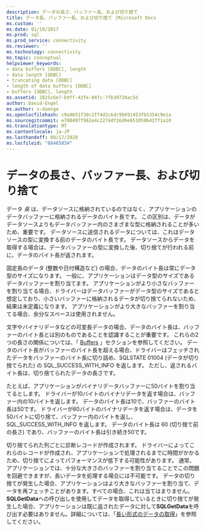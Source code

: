 ```yaml
---
description: データの長さ、バッファー長、および切り捨て
title: データ長、バッファー長、および切り捨て |Microsoft Docs
ms.custom: ''
ms.date: 01/19/2017
ms.prod: sql
ms.prod_service: connectivity
ms.reviewer: ''
ms.technology: connectivity
ms.topic: conceptual
helpviewer_keywords:
- data buffers [ODBC], length
- data length [ODBC]
- truncating data [ODBC]
- length of data buffers [ODBC]
- buffers [ODBC], length
ms.assetid: 2825c6e7-b9ff-42fe-84fc-7fb39728ac5d
author: David-Engel
ms.author: v-daenge
ms.openlocfilehash: c9a9651f39c1ff4d2c6dc9b691453fb5354c9e1a
ms.sourcegitcommit: e700497f962e4c2274df16d9e651059b42ff1a10
ms.translationtype: MT
ms.contentlocale: ja-JP
ms.lasthandoff: 08/17/2020
ms.locfileid: "88465834"
---
```

# <a name="data-length-buffer-length-and-truncation"></a>データの長さ、バッファー長、および切り捨て
データ *長* は、データソースに格納されているのではなく、アプリケーションのデータバッファーに格納されるデータのバイト長です。 この区別は、データがデータソースよりもデータバッファー内のさまざまな型に格納されることが多いため、重要です。 データソースに送信されるデータについては、これはデータソースの型に変換する前のデータのバイト長です。 データソースからデータを取得する場合は、データバッファーの型に変換した後、切り捨てが行われる前に、データのバイト長が返されます。  
  
 固定長のデータ (整数や日付構造など) の場合、データのバイト長は常にデータ型のサイズになります。 一般に、アプリケーションはデータ型のサイズであるデータバッファーを割り当てます。 アプリケーションがより小さなバッファーを割り当てる場合、ドライバーはデータバッファーがデータ型のサイズであると想定しており、小さいバッファーに格納されるデータが切り捨てられないため、結果は未定義になります。 アプリケーションがより大きなバッファーを割り当てる場合、余分なスペースは使用されません。  
  
 文字やバイナリデータなどの可変長データの場合、データのバイト長は、バッファーのバイト長とは別のものであることを認識することが重要です。 これらの2つの長さの関係については、「 [Buffers](../../../odbc/reference/develop-app/buffers.md) 」セクションを参照してください。 データのバイト長がバッファーのバイト長を超える場合、ドライバーはフェッチされたデータをバッファーのバイト長に切り詰め、SQLSTATE 01004 (データが切り捨てられた) の SQL_SUCCESS_WITH_INFO を返します。 ただし、返されるバイト長は、切り捨てられたデータの長さです。  
  
 たとえば、アプリケーションがバイナリデータバッファーに50バイトを割り当てるとします。 ドライバーが10バイトのバイナリデータを返す場合は、バッファー内の10バイトを返します。 データのバイト長は10で、バッファーのバイト長は50です。 ドライバーが60バイトのバイナリデータを返す場合は、データを50バイトに切り捨て、バッファー内のバイトを返し、SQL_SUCCESS_WITH_INFO を返します。 データのバイト長は 60 (切り捨て前の長さ) であり、バッファーのバイト長は引き続き50です。  
  
 切り捨てられた列ごとに診断レコードが作成されます。 ドライバーによってこれらのレコードが作成され、アプリケーションで処理されるまでに時間がかかるため、切り捨てによってパフォーマンスが低下する可能性があります。 通常、アプリケーションでは、十分な大きさのバッファーを割り当てることでこの問題を回避できますが、長いデータを処理する場合には不可能です。 データの切り捨てが発生した場合、アプリケーションはより大きなバッファーを割り当て、データを再フェッチことがあります。すべての場合、これは当てはまりません。 **SQLGetData**への呼び出しを使用してデータを取得しているときに切り捨てが発生した場合、アプリケーションは既に返されたデータに対して**SQLGetData**を呼び出す必要はありません。詳細については、「[長い形式のデータの取得](../../../odbc/reference/develop-app/getting-long-data.md)」を参照してください。
